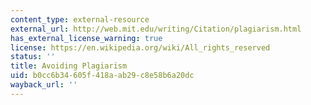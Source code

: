 ```yaml
---
content_type: external-resource
external_url: http://web.mit.edu/writing/Citation/plagiarism.html
has_external_license_warning: true
license: https://en.wikipedia.org/wiki/All_rights_reserved
status: ''
title: Avoiding Plagiarism
uid: b0cc6b34-605f-418a-ab29-c8e58b6a20dc
wayback_url: ''
---
```

